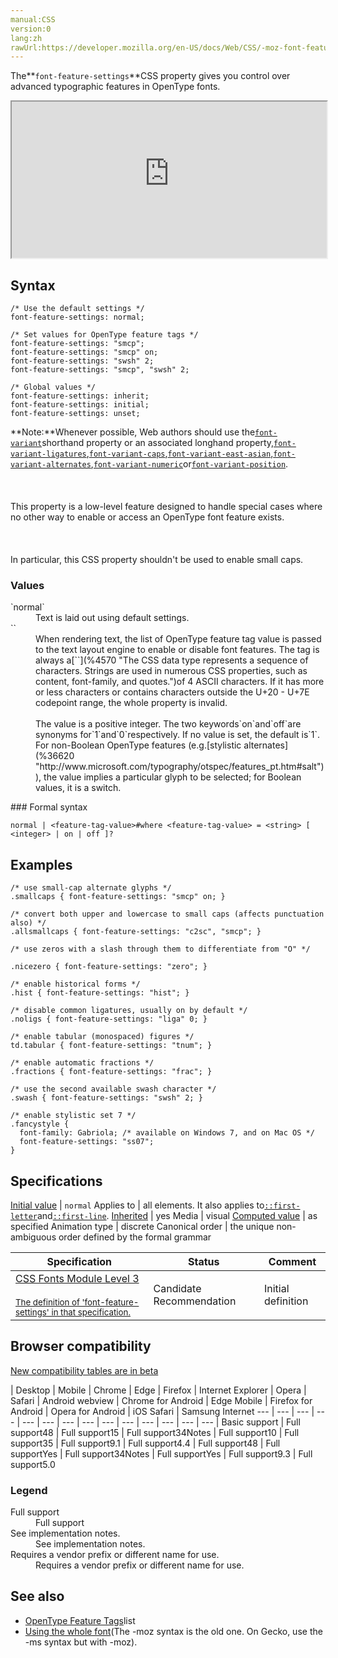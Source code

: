 ```yaml
---
manual:CSS
version:0
lang:zh
rawUrl:https://developer.mozilla.org/en-US/docs/Web/CSS/-moz-font-feature-settings
---
```






The**`font-feature-settings`**CSS property gives you control over advanced typographic features in OpenType fonts.

<iframe src='https://interactive-examples.mdn.mozilla.net/pages/css/font-feature-settings.html' width='100%' height='250'></iframe>

## Syntax<a name="Syntax"></a>

```
/* Use the default settings */
font-feature-settings: normal;

/* Set values for OpenType feature tags */
font-feature-settings: "smcp";
font-feature-settings: "smcp" on;
font-feature-settings: "swsh" 2;
font-feature-settings: "smcp", "swsh" 2;

/* Global values */
font-feature-settings: inherit;
font-feature-settings: initial;
font-feature-settings: unset;
```
**Note:**Whenever possible, Web authors should use the[`font-variant`](%30116 "The font-variant CSS property is a shorthand for the longhand properties font-variant-caps, font-variant-numeric, font-variant-alternates, font-variant-ligatures, and font-variant-east-asian. You can also set the CSS Level 2 (Revision 1) values of font-variant, (that is, normal or small-caps), by using the font shorthand.")shorthand property or an associated longhand property,[`font-variant-ligatures`](%30120 "The font-variant-ligatures CSS property controls which ligatures and contextual forms are used in textual content of the elements it applies to. This leads to more harmonized forms in the resulting text."),[`font-variant-caps`](%30119 "The font-variant-caps CSS property controls the usage of alternate glyphs for capital letters."),[`font-variant-east-asian`](%30118 "The font-variant-east-asian CSS property controls the usage of alternate glyphs for East Asian scripts, like Japanese and Chinese."),[`font-variant-alternates`](%28550 "The font-variant-alternates CSS property controls the usage of alternate glyphs. These alternate glyphs may be referenced by alternative names defined in @font-feature-values."),[`font-variant-numeric`](%30121 "The font-variant-numeric CSS property controls the usage of alternate glyphs for numbers, fractions, and ordinal markers.")or[`font-variant-position`](%30117 "The font-variant-position CSS property controls the usage of alternate, smaller glyphs that are positioned as superscript or subscript relative to the baseline of the font (which remains unchanged). These glyphs are likely to be used in <sub> and <sup> elements.").<br></br><br></br>This property is a low-level feature designed to handle special cases where no other way to enable or access an OpenType font feature exists.<br></br><br></br>In particular, this CSS property shouldn&#39;t be used to enable small caps.

### Values<a name="Values"></a>
<dl><dt id=''>`normal`</dt><dd>Text is laid out using default settings.</dd><dt id=''>`<feature-tag-value>`</dt><dd>When rendering text, the list of OpenType feature tag value is passed to the text layout engine to enable or disable font features. The tag is always a[`<string>`](%4570 "The <string> CSS data type represents a sequence of characters. Strings are used in numerous CSS properties, such as content, font-family, and quotes.")of 4 ASCII characters. If it has more or less characters or contains characters outside the U+20 - U+7E codepoint range, the whole property is invalid.<br></br>The value is a positive integer. The two keywords`on`and`off`are synonyms for`1`and`0`respectively. If no value is set, the default is`1`. For non-Boolean OpenType features (e.g.[stylistic alternates](%36620 "http://www.microsoft.com/typography/otspec/features_pt.htm#salt")), the value implies a particular glyph to be selected; for Boolean values, it is a switch.</dd></dl>
### Formal syntax<a name="Formal_syntax"></a>

```
normal | <feature-tag-value>#where <feature-tag-value> = <string> [ <integer> | on | off ]?
```

## Examples<a name="Examples"></a>

```
/* use small-cap alternate glyphs */
.smallcaps { font-feature-settings: "smcp" on; }

/* convert both upper and lowercase to small caps (affects punctuation also) */
.allsmallcaps { font-feature-settings: "c2sc", "smcp"; }

/* use zeros with a slash through them to differentiate from "O" */

.nicezero { font-feature-settings: "zero"; }

/* enable historical forms */
.hist { font-feature-settings: "hist"; }

/* disable common ligatures, usually on by default */
.noligs { font-feature-settings: "liga" 0; }

/* enable tabular (monospaced) figures */
td.tabular { font-feature-settings: "tnum"; }

/* enable automatic fractions */
.fractions { font-feature-settings: "frac"; }

/* use the second available swash character */
.swash { font-feature-settings: "swsh" 2; }

/* enable stylistic set 7 */
.fancystyle {
  font-family: Gabriola; /* available on Windows 7, and on Mac OS */
  font-feature-settings: "ss07";
}
```

## Specifications<a name="Specifications"></a>

[Initial value](%28552 "") | `normal` 
Applies to | all elements. It also applies to[`::first-letter`](%28553 "The ::first-letter CSS pseudo-element applies styles to the first letter of the first line of a block-level element, but only when not preceded by other content (such as images or inline tables).")and[`::first-line`](%28554 "The ::first-line CSS pseudo-element applies styles to the first line of a block-level element."). 
[Inherited](%28555 "") | yes 
Media | visual 
[Computed value](%28556 "") | as specified 
Animation type | discrete 
Canonical order | the unique non-ambiguous order defined by the formal grammar 


Specification | Status | Comment 
 ---  |  ---  |  ---  | 
[CSS Fonts Module Level 3<br></br><small>The definition of &#39;font-feature-settings&#39; in that specification.</small>](%30103 "") | Candidate Recommendation | Initial definition 


## Browser compatibility<a name="Browser_compatibility"></a>
[New compatibility tables are in beta<i></i>](%3360 "")

 | <abbr>Desktop<i></i></abbr> | <abbr>Mobile<i></i></abbr> 
 | <abbr>Chrome<i></i></abbr> | <abbr>Edge<i></i></abbr> | <abbr>Firefox<i></i></abbr> | <abbr>Internet Explorer<i></i></abbr> | <abbr>Opera<i></i></abbr> | <abbr>Safari<i></i></abbr> | <abbr>Android webview<i></i></abbr> | <abbr>Chrome for Android<i></i></abbr> | <abbr>Edge Mobile<i></i></abbr> | <abbr>Firefox for Android<i></i></abbr> | <abbr>Opera for Android<i></i></abbr> | <abbr>iOS Safari<i></i></abbr> | <abbr>Samsung Internet<i></i></abbr> 
 ---  |  ---  |  ---  |  ---  |  ---  |  ---  |  ---  |  ---  |  ---  |  ---  |  ---  |  ---  |  ---  |  ---  | 
Basic support | <abbr>Full support</abbr>48 | <abbr>Full support</abbr>15 | <abbr>Full support</abbr>34<abbr>Notes<i></i></abbr> | <abbr>Full support</abbr>10 | <abbr>Full support</abbr>35 | <abbr>Full support</abbr>9.1 | <abbr>Full support</abbr>4.4 | <abbr>Full support</abbr>48 | <abbr>Full support</abbr>Yes | <abbr>Full support</abbr>34<abbr>Notes<i></i></abbr> | <abbr>Full support</abbr>Yes | <abbr>Full support</abbr>9.3 | <abbr>Full support</abbr>5.0 


### Legend<a name="Legend"></a>
<dl><dt id=''><abbr>Full support</abbr></dt><dd>Full support</dd><dt id=''><abbr>See implementation notes.<i></i></abbr></dt><dd>See implementation notes.</dd><dt id=''><abbr>Requires a vendor prefix or different name for use.<i></i></abbr></dt><dd>Requires a vendor prefix or different name for use.</dd></dl>


## See also<a name="See_also"></a>

* [OpenType Feature Tags](%30105 "http://www.microsoft.com/typography/otspec/featurelist.htm")list
* [Using the whole font](%30106 "http://blogs.msdn.com/b/ie/archive/2012/01/09/css-corner-using-the-whole-font.aspx")(The -moz syntax is the old one. On Gecko, use the -ms syntax but with -moz).



